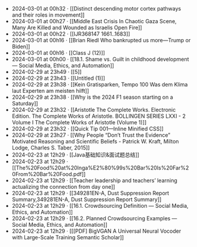 - 2024-03-01 at 00h32 · [[Distinct descending motor cortex pathways and their roles in movement]]
- 2024-03-01 at 00h27 · [[Middle East Crisis In Chaotic Gaza Scene, Many Are Killed and Wounded as Israelis Open Fire]]
- 2024-03-01 at 00h22 · [[IJR368147 1661..1683]]
- 2024-03-01 at 00h16 · [[Brian Riedl Who bankrupted us more—Trump or Biden]]
- 2024-03-01 at 00h16 · [[Class J (12)]]
- 2024-03-01 at 00h00 · [[18.1. Shame vs. Guilt in childhood development — Social Media, Ethics, and Automation]]
- 2024-02-29 at 23h49 · [[5]]
- 2024-02-29 at 23h43 · [[Untitled (1)]]
- 2024-02-29 at 23h38 · [[Kein Gratisparken, Tempo 100 Was dem Klima laut Experten am meisten hilft]]
- 2024-02-29 at 23h38 · [[Why is the 2024 F1 season starting on a Saturday]]
- 2024-02-29 at 23h32 · [[Aristotle The Complete Works. Electronic Edition.  The Complete Works of Aristotle. BOLLINGEN SERIES LXXI - 2 Volume I  The Complete Works of Aristotle (Volume 1)]]
- 2024-02-29 at 23h32 · [[Quick Tip 001—Inline Minified CSS]]
- 2024-02-29 at 23h27 · [[Why People “Don’t Trust the Evidence”  Motivated Reasoning and Scientific Beliefs - Patrick W. Kraft, Milton Lodge, Charles S. Taber, 2015]]
- 2024-02-23 at 12h29 · [[Java基础知识&面试题总结]]
- 2024-02-23 at 12h29 · [[The%20Food%20at%20Inga%E2%80%99s%20Bar%20Is%20Far%20From%20Bar%20Food.pdf]]
- 2024-02-23 at 12h29 · [[Teacher leadership and teachers’ learning actualizing the connection from day one]]
- 2024-02-23 at 12h29 · [[349281EN-A, Dust Suppression Report Summary,349281EN-A, Dust Suppression Report Summary]]
- 2024-02-23 at 12h29 · [[16.1. Crowdsourcing Definition — Social Media, Ethics, and Automation]]
- 2024-02-23 at 12h29 · [[16.2. Planned Crowdsourcing Examples — Social Media, Ethics, and Automation]]
- 2024-02-23 at 12h29 · [[[PDF] BigVGAN A Universal Neural Vocoder with Large-Scale Training  Semantic Scholar]]
